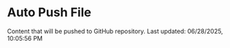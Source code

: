 # Auto Push File

Content that will be pushed to GitHub repository.
Last updated: 06/28/2025, 10:05:56 PM